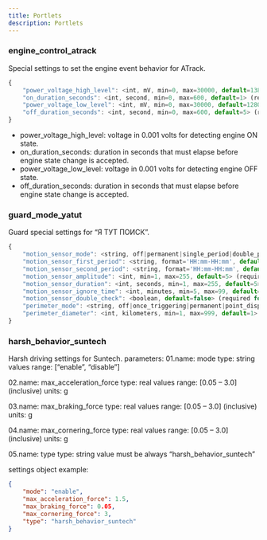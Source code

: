 ```yaml
---
title: Portlets
description: Portlets
---
```


### engine_control_atrack
Special settings to set the engine event behavior for ATrack.

```js
{
    "power_voltage_high_level": <int, mV, min=0, max=30000, default=13800> (required),
    "on_duration_seconds": <int, second, min=0, max=600, default=1> (required),
    "power_voltage_low_level": <int, mV, min=0, max=30000, default=12800> (required),
    "off_duration_seconds": <int, second, min=0, max=600, default=5> (required)
}
```

*   power_voltage_high_level: voltage in 0.001 volts for detecting engine ON state.
*   on_duration_seconds: duration in seconds that must elapse before engine state change is accepted.
*   power_voltage_low_level: voltage in 0.001 volts for detecting engine OFF state.
*   off_duration_seconds: duration in seconds that must elapse before engine state change is accepted.

### guard_mode_yatut

Guard special settings for “Я ТУТ ПОИСК”.

```js
{
    "motion_sensor_mode": <string, off|permanent|single_period|double_period, default=off> (required),
    "motion_sensor_first_period": <string, format='HH:mm-HH:mm', default='23:00-07:00'> (required for motion_sensor_mode in [single_period, double_period]),
    "motion_sensor_second_period": <string, format='HH:mm-HH:mm', default='10:00-17:00'> (required for motion_sensor_mode = double_period),
    "motion_sensor_amplitude": <int, min=1, max=255, default=5> (required for motion_sensor_mode != off),
    "motion_sensor_duration": <int, seconds, min=1, max=255, default=5> (required for motion_sensor_mode != off),
    "motion_sensor_ignore_time": <int, minutes, min=5, max=99, default=5> (required for motion_sensor_mode != off),
    "motion_sensor_double_check": <boolean, default=false> (required for motion_sensor_mode != off),
    "perimeter_mode": <string, off|once_triggering|permanent|point_displacement, default=off> (required),
    "perimeter_diameter": <int, kilometers, min=1, max=999, default=1> (required for perimeter_mode != off)
}
```

### harsh_behavior_suntech

Harsh driving settings for Suntech.
parameters:
01.name: mode
type: string
values range: [“enable”, “disable”]

02.name: max_acceleration_force
type: real
values range: [0.05 – 3.0] (inclusive)
units: g

03.name: max_braking_force
type: real
values range: [0.05 – 3.0] (inclusive)
units: g

04.name: max_cornering_force
type: real
values range: [0.05 – 3.0] (inclusive)
units: g

05.name: type
type: string
value must be always “harsh_behavior_suntech”

settings object example:

```json
{
    "mode": "enable",
    "max_acceleration_force": 1.5,
    "max_braking_force": 0.05,
    "max_cornering_force": 3,
    "type": "harsh_behavior_suntech"
}
```
